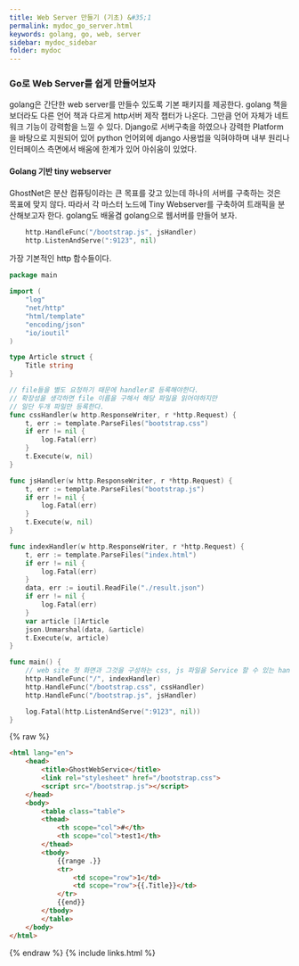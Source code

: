 ```yaml
---
title: Web Server 만들기 (기초) &#35;1
permalink: mydoc_go_server.html
keywords: golang, go, web, server
sidebar: mydoc_sidebar
folder: mydoc
---
```


### Go로 Web Server를 쉽게 만들어보자
golang은 간단한 web server를 만들수 있도록 기본 패키지를 제공한다. golang 책을 보더라도 다른 언어 책과 다르게 http서버 제작 챕터가 나온다. 그만큼 언어 자체가 네트워크 기능이 강력함을 느낄 수 있다. Django로 서버구축을 하였으나 강력한 Platform을 바탕으로 지원되어 있어 python 언어외에 django 사용법을 익혀야하며 내부 원리나 인터페이스 측면에서 배움에 한계가 있어 아쉬움이 있었다. 
#### Golang 기반 tiny webserver
GhostNet은 분산 컴퓨팅이라는 큰 목표를 갖고 있는데 하나의 서버를 구축하는 것은 목표에 맞지 않다. 따라서 각 마스터 노드에 Tiny Webserver를 구축하여 트래픽을 분산해보고자 한다. golang도 배울겸 golang으로 웹서버를 만들어 보자.

```go
	http.HandleFunc("/bootstrap.js", jsHandler)
	http.ListenAndServe(":9123", nil)
```
가장 기본적인 http 함수들이다.

```go
package main

import (
	"log"
	"net/http"
	"html/template"
	"encoding/json"
	"io/ioutil"
)

type Article struct {
	Title string
}

// file들을 별도 요청하기 때문에 handler로 등록해야한다.
// 확장성을 생각하면 file 이름을 구해서 해당 파일을 읽어야하지만
// 일단 두개 파일만 등록한다.
func cssHandler(w http.ResponseWriter, r *http.Request) {
	t, err := template.ParseFiles("bootstrap.css")
	if err != nil {
		log.Fatal(err)
	}
	t.Execute(w, nil)
}

func jsHandler(w http.ResponseWriter, r *http.Request) {
	t, err := template.ParseFiles("bootstrap.js")
	if err != nil {
		log.Fatal(err)
	}
	t.Execute(w, nil)
}

func indexHandler(w http.ResponseWriter, r *http.Request) {
	t, err := template.ParseFiles("index.html")
	if err != nil {
		log.Fatal(err)
	}
	data, err := ioutil.ReadFile("./result.json")
	if err != nil {
		log.Fatal(err)
	}
	var article []Article
	json.Unmarshal(data, &article)
	t.Execute(w, article)
}

func main() {
    // web site 첫 화면과 그것을 구성하는 css, js 파일을 Service 할 수 있는 handler를 등록한다.
    http.HandleFunc("/", indexHandler)
	http.HandleFunc("/bootstrap.css", cssHandler)
	http.HandleFunc("/bootstrap.js", jsHandler)

	log.Fatal(http.ListenAndServe(":9123", nil))
}
```
{% raw %}
```html
<html lang="en">
    <head>
        <title>GhostWebService</title>
        <link rel="stylesheet" href="/bootstrap.css">
        <script src="/bootstrap.js"></script>
    </head>
    <body>
        <table class="table">
        <thead>
            <th scope="col">#</th>
            <th scope="col">test1</th>
        </thead>
        <tbody>
            {{range .}}
            <tr>
                <td scope="row">1</td>
                <td scope="row">{{.Title}}</td>
            </tr>
            {{end}}
        </tbody>
        </table>
    </body>
</html>
```
{% endraw %}
{% include links.html %}
